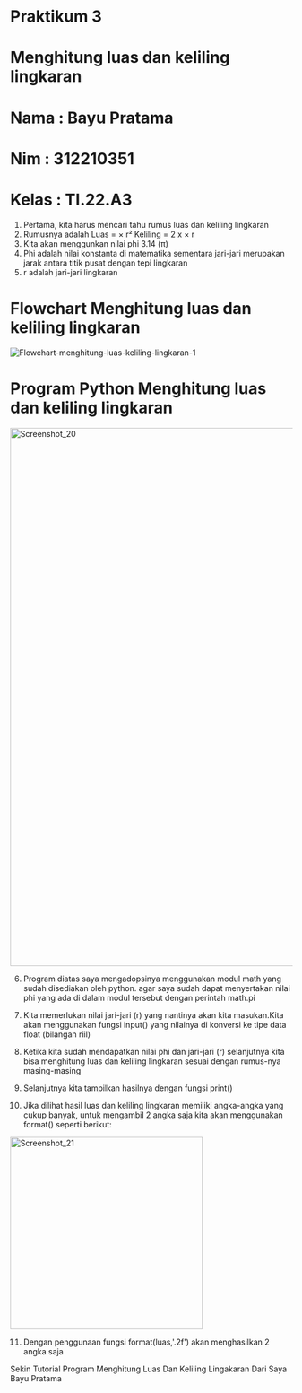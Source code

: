 # Praktikum 3
# Menghitung luas dan keliling lingkaran
# Nama : Bayu Pratama
# Nim : 312210351
# Kelas : TI.22.A3

1. Pertama, kita harus mencari tahu rumus luas dan keliling lingkaran
2. Rumusnya adalah Luas = × r² Keliling = 2 x × r
3. Kita akan menggunkan nilai phi 3.14 (π)
4. Phi adalah nilai konstanta di matematika sementara jari-jari merupakan jarak antara titik pusat dengan tepi lingkaran
5. r adalah jari-jari lingkaran
# Flowchart Menghitung luas dan keliling lingkaran

![Flowchart-menghitung-luas-keliling-lingkaran-1](https://user-images.githubusercontent.com/115516635/198097984-d7b9dae1-e902-4c5a-af26-dafd4b301c98.png)


# Program Python Menghitung luas dan keliling lingkaran
<img width="960" alt="Screenshot_20" src="https://user-images.githubusercontent.com/115516635/198097617-bb725022-bc45-4058-9ac3-3e8d6fbfd528.png">

6. Program diatas saya mengadopsinya menggunakan modul math yang sudah disediakan oleh python. agar saya sudah dapat menyertakan nilai phi yang ada di dalam modul tersebut dengan perintah math.pi

7. Kita memerlukan nilai jari-jari (r) yang nantinya akan kita masukan.Kita akan menggunakan fungsi input() yang nilainya di konversi ke tipe data float (bilangan riil)

8. Ketika kita sudah mendapatkan nilai phi dan jari-jari (r) selanjutnya kita bisa menghitung luas dan keliling lingkaran sesuai dengan rumus-nya masing-masing

9. Selanjutnya kita tampilkan hasilnya dengan fungsi print()

10. Jika dilihat hasil luas dan keliling lingkaran memiliki angka-angka yang cukup banyak, untuk mengambil 2 angka saja kita akan menggunakan format() seperti berikut:

<img width="343" alt="Screenshot_21" src="https://user-images.githubusercontent.com/115516635/198098660-ea49c09c-8c40-498a-99a2-fe57a879cc43.png">

11. Dengan penggunaan fungsi format(luas,'.2f') akan menghasilkan 2 angka saja

Sekin Tutorial Program Menghitung Luas Dan Keliling Lingakaran Dari Saya Bayu Pratama 
